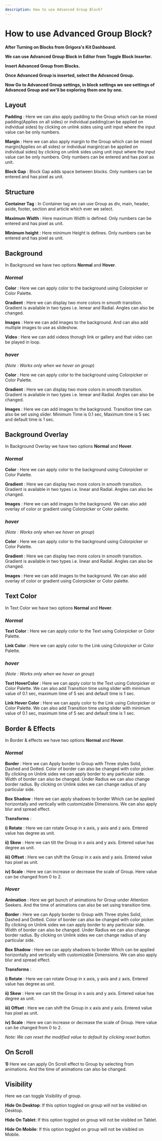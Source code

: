 ```yaml
---
description: How to use Advanced Group Block?
---
```


# How to use Advanced Group Block?

**After Turning on Blocks from Grigora's Kit Dashboard.**

**We can use Advanced Group Block in Editor from Toggle Block Inserter.**

**Insert Advanced Group from Blocks.**

**Once Advanced Group is inserted, select the Advanced Group.**

**Now Go to Advanced Group settings, in block settings we see settings of Advanced Group and we'll be exploring them one by one.**

## Layout

**Padding** : Here we can also apply padding to the Group which can be mixed padding(Applies on all sides) or individual padding(can be applied on individual sides) by clicking on unlink sides using unit input where the input value can be only numbers.

**Margin** : Here we can also apply margin to the Group which can be mixed margin(Applies on all sides) or individual margin(can be applied on individual sides) by clicking on unlink sides using unit input where the input value can be only numbers. Only numbers can be entered and has pixel as unit.

**Block Gap** : Block Gap adds space between blocks. Only numbers can be entered and has pixel as unit.

## Structure

**Container Tag** : In Container tag we can use Group as div, main, header, aside, footer, section and article which ever we select.

**Maximum Width** : Here maximum Width is defined. Only numbers can be entered and has pixel as unit.

**Minimum height** : Here minimum Height is defines. Only numbers can be entered and has pixel as unit. 

## Background

In Background we have two options **Normal** and **Hover**.

### *Normal*

**Color** : Here we can apply color to the background using Colorpicker or Color Palette.

**Gradient** : Here we can display two more colors in smooth transition. Gradient is available in two types i.e. lenear and Radial. Angles can also be changed.

**Images** : Here we can add images to the background. And can also add multiple images to use as slideshow.

**Video** : Here we can add videos thorugh link or gallery and that video can be played in loop.

### *hover*
(*Note : Works only when we hover on group*)

**Color** : Here we can apply color to the background using Colorpicker or Color Palette.

**Gradient** : Here we can display two more colors in smooth transition. Gradient is available in two types i.e. lenear and Radial. Angles can also be changed.

**Images** : Here we can add images to the background. Transition time can also be set using slider. Minimum Time is 0.1 sec, Maximum time is 5 sec and default time is 1 sec.

## Background Overlay

In Background Overlay we have two options **Normal** and **Hover**.

### *Normal*

**Color** : Here we can apply color to the background using Colorpicker or Color Palette.

**Gradient** : Here we can display two more colors in smooth transition. Gradient is available in two types i.e. linear and Radial. Angles can also be changed.

**Images** : Here we can add images to the background. We can also add overlay of color or gradient using Colorpicker or Color palette.

### *hover*
(*Note : Works only when we hover on group*)

**Color** : Here we can apply color to the background using Colorpicker or Color Palette.

**Gradient** : Here we can display two more colors in smooth transition. Gradient is available in two types i.e. linear and Radial. Angles can also be changed.

**Images** : Here we can add images to the background. We can also add overlay of color or gradient using Colorpicker or Color palette.


## Text Color

In Text Color we have two options **Normal** and **Hover**.

### *Normal*

**Text Color** : Here we can apply color to the Text using Colorpicker or Color Palette.

**Link Color** : Here we can apply color to the Link using Colorpicker or Color Palette.

### *hover*

(*Note : Works only when we hover on group*)

**Text HoverColor** : Here we can apply color to the Text using Colorpicker or Color Palette. We can also add Transition time using slider with minimum value of 0.1 sec, maximum time of 5 sec and default time is 1 sec.

**Link Hover Color** : Here we can apply color to the Link using Colorpicker or Color Palette. We can also add Transition time using slider with minimum value of 0.1 sec, maximum time of 5 sec and default time is 1 sec.

## Border & Effects

In Border & effects we have two options **Normal** and **Hover**.

### *Normal* 

**Border** : Here we can Apply border to Group with Three styles Solid, Dashed and Dotted.
Color of border can also be changed with color picker. 
By clicking on Unlink sides we can apply border to any particular side. 
Width of border can also be changed.
Under Radius we can also change border radius. By clicking on Unlink sides we can change radius of any particular side.

**Box Shadow** : Here we can apply shadows to border Which can be applied horizontally and vertically with customizable Dimensions. We can also apply blur and spread effect.
    
**Transforms** : 

**i) Rotate** : Here we can rotate Group in x axis, y axis and z axis. Entered value has degree as unit.

**ii) Skew** : Here we can tilt the Group in x axis and y axis. Entered value has degree as unit.

**iii) Offset** : Here we can shift the Group in x axis and y axis. Entered value has pixel as unit.

**iv) Scale** : Here we can increase or decrease the scale of Group. Here value can be changed from 0 to 2.

### *Hover* 

**Animation** : Here we get bunch of animations for Group under Attention Seekers. And the time of animations can also be set using transition time.

**Border** : Here we can Apply border to Group with Three styles Solid, Dashed and Dotted.
Color of border can also be changed with color picker. 
By clicking on Unlink sides we can apply border to any particular side. 
Width of border can also be changed.
Under Radius we can also change border radius. By clicking on Unlink sides we can change radius of any particular side.

**Box Shadow** : Here we can apply shadows to border Which can be applied horizontally and vertically with customizable Dimensions. We can also apply blur and spread effect.
    
**Transforms** : 

**i) Rotate** : Here we can rotate Group in x axis, y axis and z axis. Entered value has degree as unit.

**ii) Skew** : Here we can tilt the Group in x axis and y axis. Entered value has degree as unit.

**iii) Offset** : Here we can shift the Group in x axis and y axis. Entered value has pixel as unit.

**iv) Scale** : Here we can increase or decrease the scale of Group. Here value can be changed from 0 to 2.

*Note: We can reset the modified value to default by clicking reset button.*

## On Scroll

**1)** Here we can apply On Scroll effect to Group by selecting from animations. And the time of animations can also be changed.

## Visibility

Here we can toggle Visibility of group.

**Hide On Desktop**: If this option toggled on group will not be visibled on Desktop.

**Hide On Tablet**: If this option toggled on group will not be visibled on Tablet.

**Hide On Mobile**: If this option toggled on group will not be visibled on Mobile.
